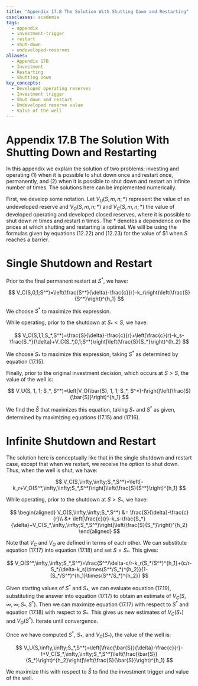 ```yaml
---
title: "Appendix 17.B The Solution With Shutting Down and Restarting"
cssclasses: academia
tags:
  - appendix
  - investment-trigger
  - restart
  - shut-down
  - undeveloped-reserves
aliases:
  - Appendix 17B
  - Investment
  - Restarting
  - Shutting Down
key_concepts:
  - Developed operating reserves
  - Investment trigger
  - Shut down and restart
  - Undeveloped reserve value
  - Value of the well
---
```


# Appendix 17.B The Solution With Shutting Down and Restarting  

In this appendix we explain the solution of two problems: investing and operating (1) when it is possible to shut down once and restart once, permanently, and (2) when it is possible to shut down and restart an infinite number of times. The solutions here can be implemented numerically.  

First, we develop some notation. Let $V_U(S,m,n;*)$ represent the value of an undeveloped reserve and $V_O(S,m,n;*)$ and $V_C(S,m,n;*)$ the value of developed operating and developed closed reserves, where it is possible to shut down $m$ times and restart $n$ times. The $*$ denotes a dependence on the prices at which shutting and restarting is optimal. We will be using the formulas given by equations (12.22) and (12.23) for the value of $\$1$ when $S$ reaches a barrier.  

# Single Shutdown and Restart  

Prior to the final permanent restart at $S^*$, we have:

$$
V_C(S,0,1;S^*)=\left(\frac{S^*}{\delta}-\frac{c}{r}-k_r\right)\left(\frac{S}{S^*}\right)^{h_1}
$$  

We choose $S^*$ to maximize this expression.  

While operating, prior to the shutdown at $S_* < S$, we have:

$$
V_O(S,1,1;S_*,S^*)=\frac{S}{\delta}-\frac{c}{r}+\left[\frac{c}{r}-k_s-\frac{S_*}{\delta}+V_C(S_*,0,1;S^*)\right]\left(\frac{S}{S_*}\right)^{h_2}
$$  

We choose $S_*$ to maximize this expression, taking $S^*$ as determined by equation (17.15).  

Finally, prior to the original investment decision, which occurs at $\bar{S} > S$, the value of the well is:

$$
V_U(S, 1, 1; S_*, S^*)=\left[V_O(\bar{S}, 1, 1; S_*, S^*)-I\right]\left(\frac{S}{\bar{S}}\right)^{h_1}
$$  

We find the $\bar{S}$ that maximizes this equation, taking $S_*$ and $S^*$ as given, determined by maximizing equations (17.15) and (17.16).  

# Infinite Shutdown and Restart  

The solution here is conceptually like that in the single shutdown and restart case, except that when we restart, we receive the option to shut down. Thus, when the well is shut, we have:

$$
V_C(S,\infty,\infty;S_*,S^*)=\left[-k_r+V_O(S^*,\infty,\infty;S_*,S^*)\right]\left(\frac{S}{S^*}\right)^{h_1}
$$  

While operating, prior to the shutdown at $S > S_*$, we have:

$$
\begin{aligned}
V_O(S,\infty,\infty;S_*,S^*) &= \frac{S}{\delta}-\frac{c}{r}\\
&+ \left[\frac{c}{r}-k_s-\frac{S_*}{\delta}+V_C(S_*,\infty,\infty;S_*,S^*)\right]\left(\frac{S}{S_*}\right)^{h_2}
\end{aligned}
$$  

Note that $V_C$ and $V_O$ are defined in terms of each other. We can substitute equation (17.17) into equation (17.18) and set $S = S_*$. This gives:

$$
V_O(S^*,\infty,\infty;S_*,S^*)=\frac{S^*/\delta-c/r-k_r(S_*/S^*)^{h_1}+(c/r-S_*/\delta-k_s)\times(S^*/S_*)^{h_2}}{1-(S_*/S^*)^{h_1}\times(S^*/S_*)^{h_2}}
$$  

Given starting values of $S^*$ and $S_*$, we can evaluate equation (17.19), substituting the answer into equation (17.17) to obtain an estimate of $V_C(S,\infty,\infty;S_*,S^*)$. Then we can maximize equation (17.17) with respect to $S^*$ and equation (17.18) with respect to $S_*$. This gives us new estimates of $V_C(S_*)$ and $V_O(S^*)$. Iterate until convergence.  

Once we have computed $S^*$, $S_*$, and $V_C(S_*)$, the value of the well is:

$$
V_U(S,\infty,\infty;S_*,S^*)=\left[\frac{\bar{S}}{\delta}-\frac{c}{r}-I+V_C(S_*,\infty,\infty;S_*,S^*)\left(\frac{\bar{S}}{S_*}\right)^{h_2}\right]\left(\frac{S}{\bar{S}}\right)^{h_1}
$$  

We maximize this with respect to $\bar{S}$ to find the investment trigger and value of the well.

